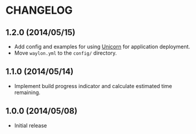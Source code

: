 # CHANGELOG

## 1.2.0 (2014/05/15)
- Add config and examples for using [Unicorn](http://unicorn.bogomips.org/)
  for application deployment.
- Move `waylon.yml` to the `config/` directory.

## 1.1.0 (2014/05/14)
- Implement build progress indicator and calculate estimated time remaining.

## 1.0.0 (2014/05/08)
- Initial release
